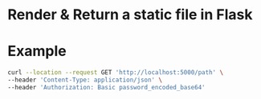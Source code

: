 # Render & Return a static file in Flask


# Example

```bash
curl --location --request GET 'http://localhost:5000/path' \
--header 'Content-Type: application/json' \
--header 'Authorization: Basic password_encoded_base64'
```
